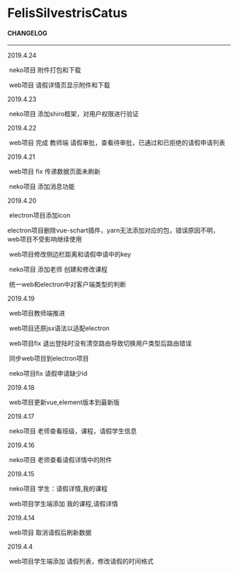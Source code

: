 # FelisSilvestrisCatus

#### CHANGELOG

-------------------

2019.4.24

​	neko项目 附件打包和下载

​	web项目 请假详情页显示附件和下载

2019.4.23

​	neko项目 添加shiro框架，对用户权限进行验证

2019.4.22

​	web项目 完成 教师端 请假审批，查看待审批，已通过和已拒绝的请假申请列表

2019.4.21

​	web项目 fix 传递数据页面未刷新

​	neko项目 添加消息功能

2019.4.20

​	electron项目添加icon

​	electron项目删除vue-schart插件，yarn无法添加对应的包，错误原因不明，web项目不受影响继续使用

​	web项目修改侧边栏距离和请假申请中的key

​	neko项目 添加老师 创建和修改课程

​	统一web和electron中对客户端类型的判断

2019.4.19

​	web项目教师端推进

​	web项目还原jsx语法以适配electron

​	web项目fix 退出登陆时没有清空路由导致切换用户类型后路由错误

​	同步web项目到electron项目

​	neko项目fix 请假申请缺少id

2019.4.18

​	web项目更新vue,element版本到最新版

2019.4.17

​	neko项目 老师查看班级，课程，请假学生信息

2019.4.16

​	neko项目 老师查看请假详情中的附件

2019.4.15

​	neko项目 学生：请假详情,我的课程

​	web项目学生端添加 我的课程,请假详情

2019.4.14

​	web项目 取消请假后刷新数据

2019.4.4

​	web项目学生端添加 请假列表，修改请假的时间格式